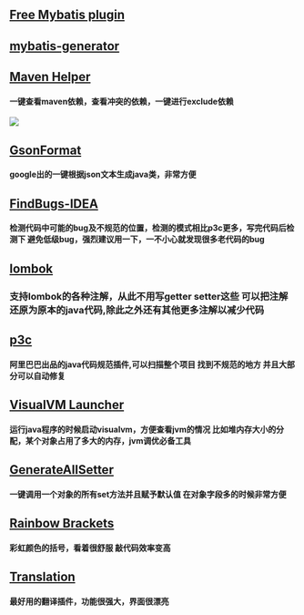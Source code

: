 ## [Free Mybatis plugin](https://github.com/rockjava/intellij-mybatis-plugin)

## [mybatis-generator](https://gitee.com/rohou)

## [Maven Helper](https://plugins.jetbrains.com/plugin/7179-maven-helper)
#### 一键查看maven依赖，查看冲突的依赖，一键进行exclude依赖
![](https://github.com/claer-ding/UseNotes/blob/master/images/Maven%20Helper.png)
## [GsonFormat](https://link.jianshu.com/?t=https%3A%2F%2Fplugins.jetbrains.com%2Fplugin%2F7654-gsonformat)
#### google出的一键根据json文本生成java类，非常方便

## [FindBugs-IDEA](https://link.jianshu.com/?t=https%3A%2F%2Fplugins.jetbrains.com%2Fplugin%2F3847-findbugs-idea)
#### 检测代码中可能的bug及不规范的位置，检测的模式相比p3c更多，写完代码后检测下 避免低级bug，强烈建议用一下，一不小心就发现很多老代码的bug

## [lombok](https://link.jianshu.com/?t=https%3A%2F%2Fplugins.jetbrains.com%2Fplugin%2F6317-lombok-plugin)
### 支持lombok的各种注解，从此不用写getter setter这些 可以把注解还原为原本的java代码,除此之外还有其他更多注解以减少代码


## [p3c](https://link.jianshu.com/?t=https%3A%2F%2Fplugins.jetbrains.com%2Fplugin%2F10046-alibaba-java-coding-guidelines)
#### 阿里巴巴出品的java代码规范插件,可以扫描整个项目 找到不规范的地方 并且大部分可以自动修复 


## [VisualVM Launcher](https://link.jianshu.com/?t=https%3A%2F%2Fplugins.jetbrains.com%2Fplugin%2F7115-visualvm-launcher)
#### 运行java程序的时候启动visualvm，方便查看jvm的情况 比如堆内存大小的分配，某个对象占用了多大的内存，jvm调优必备工具


## [GenerateAllSetter](https://link.jianshu.com/?t=https%3A%2F%2Fplugins.jetbrains.com%2Fplugin%2F9360-generateallsetter)
#### 一键调用一个对象的所有set方法并且赋予默认值 在对象字段多的时候非常方便

## [Rainbow Brackets](https://link.jianshu.com/?t=https%3A%2F%2Fplugins.jetbrains.com%2Fplugin%2F10080-rainbow-brackets)
#### 彩虹颜色的括号，看着很舒服 敲代码效率变高

## [Translation](https://link.jianshu.com/?t=https%3A%2F%2Fplugins.jetbrains.com%2Fplugin%2F8579-translation)
#### 最好用的翻译插件，功能很强大，界面很漂亮



